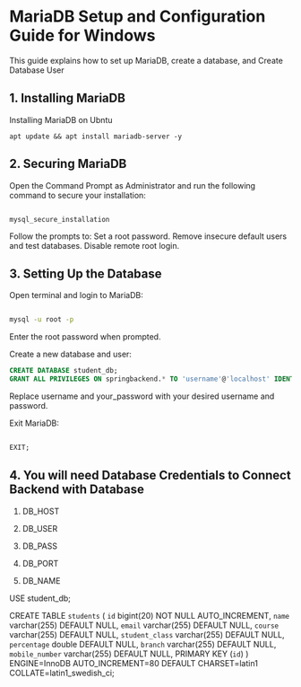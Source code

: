 # MariaDB Setup and Configuration Guide for Windows

This guide explains how to set up MariaDB, create a database, and Create Database User

## 1. Installing MariaDB

Installing MariaDB on Ubntu

```shell
apt update && apt install mariadb-server -y
```

## 2. Securing MariaDB

Open the Command Prompt as Administrator and run the following command to secure your installation:

```shell

mysql_secure_installation
```

Follow the prompts to:
Set a root password.
Remove insecure default users and test databases.
Disable remote root login.

## 3. Setting Up the Database

Open terminal and login to MariaDB:

```bash

mysql -u root -p
```

Enter the root password when prompted.

Create a new database and user:

```sql
CREATE DATABASE student_db;
GRANT ALL PRIVILEGES ON springbackend.* TO 'username'@'localhost' IDENTIFIED BY 'your_password';
```
Replace username and your_password with your desired username and password.

Exit MariaDB:

```sql

EXIT;
```

## 4. You will need Database Credentials to Connect Backend with Database
1. DB_HOST
2. DB_USER
3. DB_PASS
4. DB_PORT

5. DB_NAME


USE student_db;

CREATE TABLE `students` (
  `id` bigint(20) NOT NULL AUTO_INCREMENT,
  `name` varchar(255) DEFAULT NULL,
  `email` varchar(255) DEFAULT NULL,
  `course` varchar(255) DEFAULT NULL,
  `student_class` varchar(255) DEFAULT NULL,
  `percentage` double DEFAULT NULL,
  `branch` varchar(255) DEFAULT NULL,
  `mobile_number` varchar(255) DEFAULT NULL,
  PRIMARY KEY (`id`)
) ENGINE=InnoDB AUTO_INCREMENT=80 DEFAULT CHARSET=latin1 COLLATE=latin1_swedish_ci;



<!-- 🗄️ Database Setup (MariaDB on AWS RDS)

This project uses a MariaDB database hosted on AWS RDS.

✅ Step 1: Create the RDS instance

If you haven’t already, create a MariaDB-compatible RDS instance via the AWS Console or using Terraform.

Engine: MariaDB

Port: 3306

Public access: Yes (or configure a proper VPC + security group if running privately)

Database username: e.g., admin

Password: e.g., yourpassword

✅ Step 2: Connect to the RDS instance

Use the MariaDB client to connect to your RDS instance:

mysql -h <RDS_ENDPOINT> -u admin -p


You’ll be prompted to enter the password.

✅ Step 3: Create the database

Once connected:

CREATE DATABASE student_db;


This will create the database used by the backend Spring Boot application.

⚠️ Make sure the name matches the value in the SPRING_DATASOURCE_URL (e.g., jdbc:mariadb://<RDS_ENDPOINT>:3306/student_db).

✅ Step 4: Grant access (optional)

If using a different DB user than admin, ensure it has privileges on the database:

GRANT ALL PRIVILEGES ON student_db.* TO 'your_user'@'%' IDENTIFIED BY 'your_password';
FLUSH PRIVILEGES;

📝 Notes:

Make sure the RDS security group allows inbound access on port 3306 from the IP or EC2/Jenkins host.

Ensure the RDS endpoint and credentials are added in Jenkins credentials:

database_url

database_user

database_password 

-->

